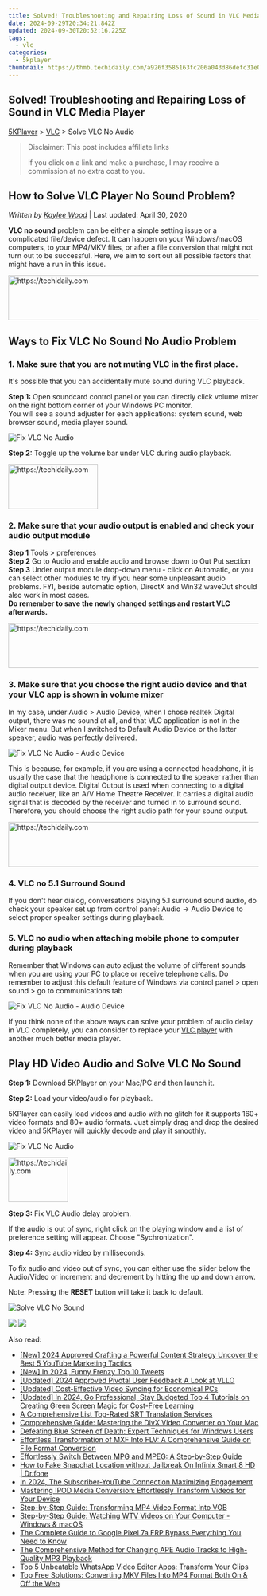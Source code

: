 ```yaml
---
title: Solved! Troubleshooting and Repairing Loss of Sound in VLC Media Player
date: 2024-09-29T20:34:21.842Z
updated: 2024-09-30T20:52:16.225Z
tags:
  - vlc
categories:
  - 5kplayer
thumbnail: https://thmb.techidaily.com/a926f3585163fc206a043d86defc31e04aa0b8209e0df21f919437f2401fbd1a.jpg
---
```


## Solved! Troubleshooting and Repairing Loss of Sound in VLC Media Player

[5KPlayer](https://tools.techidaily.com/5kplayer/products/) \> [VLC](https://tools.techidaily.com/5kplayer/products/) \> Solve VLC No Audio

>  Disclaimer: This post includes affiliate links
>
>  If you click on a link and make a purchase, I may receive a commission at no extra cost to you.
>

## How to Solve VLC Player No Sound Problem?

 _Written by [Kaylee Wood](https://www.quora.com/profile/Amanda-Hu-21)_ | Last updated: April 30, 2020 

**VLC no sound** problem can be either a simple setting issue or a complicated file/device defect. It can happen on your Windows/macOS computers, to your MP4/MKV files, or after a file conversion that might not turn out to be successful. Here, we aim to sort out all possible factors that might have a run in this issue.

<!-- affiliate ads begin -->
<a href="https://appsumo.8odi.net/c/5597632/2137379/7443" target="_top" id="2137379">
  <img src="//a.impactradius-go.com/display-ad/7443-2137379" border="0" alt="https://techidaily.com" width="728" height="90"/>
</a>
<img height="0" width="0" src="https://appsumo.8odi.net/i/5597632/2137379/7443" style="position:absolute;visibility:hidden;" border="0" />
<!-- affiliate ads end -->

##  Ways to Fix VLC No Sound No Audio Problem

### 1\. Make sure that you are not muting VLC in the first place.

It's possible that you can accidentally mute sound during VLC playback.

**Step 1:** Open soundcard control panel or you can directly click volume mixer on the right bottom corner of your Windows PC monitor.  
 You will see a sound adjuster for each applications: system sound, web browser sound, media player sound.

![Fix VLC No Audio](https://www.5kplayer.com/vlc/../video-music-player/img/vlc-no-sound.jpg) 

**Step 2:** Toggle up the volume bar under VLC during audio playback.

<!-- affiliate ads begin -->
<a href="https://aligracehair.sjv.io/c/5597632/2135353/19272" target="_top" id="2135353">
  <img src="//a.impactradius-go.com/display-ad/19272-2135353" border="0" alt="https://techidaily.com" width="180" height="90"/>
</a>
<img height="0" width="0" src="https://aligracehair.sjv.io/i/5597632/2135353/19272" style="position:absolute;visibility:hidden;" border="0" />
<!-- affiliate ads end -->

### 2\. Make sure that your audio output is enabled and check your audio output module

**Step 1** Tools > preferences  
**Step 2** Go to Audio and enable audio and browse down to Out Put section  
**Step 3** Under output module drop-down menu - click on Automatic, or you can select other modules to try if you hear some unpleasant audio problems. FYI, beside automatic option, DirectX and Win32 waveOut should also work in most cases.  
**Do remember to save the newly changed settings and restart VLC afterwards.** 

<!-- affiliate ads begin -->
<a href="https://ephamedtechinc.pxf.io/c/5597632/2137206/26400" target="_top" id="2137206">
  <img src="//a.impactradius-go.com/display-ad/26400-2137206" border="0" alt="https://techidaily.com" width="728" height="90"/>
</a>
<img height="0" width="0" src="https://ephamedtechinc.pxf.io/i/5597632/2137206/26400" style="position:absolute;visibility:hidden;" border="0" />
<!-- affiliate ads end -->

### 3\. Make sure that you choose the right audio device and that your VLC app is shown in volume mixer

In my case, under Audio > Audio Device, when I chose realtek Digital output, there was no sound at all, and that VLC application is not in the Mixer menu. But when I switched to Default Audio Device or the latter speaker, audio was perfectly delivered. 

![Fix VLC No Audio - Audio Device](https://www.5kplayer.com/vlc/../video-music-player/img/audio-device.png) 

This is because, for example, if you are using a connected headphone, it is usually the case that the headphone is connected to the speaker rather than digital output device. Digital Output is used when connecting to a digital audio receiver, like an A/V Home Theatre Receiver. It carries a digital audio signal that is decoded by the receiver and turned in to surround sound. Therefore, you should choose the right audio path for your sound output.

<!-- affiliate ads begin -->
<a href="https://appsumo.8odi.net/c/5597632/2075461/7443" target="_top" id="2075461">
  <img src="//a.impactradius-go.com/display-ad/7443-2075461" border="0" alt="https://techidaily.com" width="728" height="90"/>
</a>
<img height="0" width="0" src="https://appsumo.8odi.net/i/5597632/2075461/7443" style="position:absolute;visibility:hidden;" border="0" />
<!-- affiliate ads end -->

### 4\. VLC no 5.1 Surround Sound

 If you don't hear dialog, conversations playing 5.1 surround sound audio, do check your speaker set up from control panel: Audio -> Audio Device to select proper speaker settings during playback.

### 5\. VLC no audio when attaching mobile phone to computer during playback

Remember that Windows can auto adjust the volume of different sounds when you are using your PC to place or receive telephone calls. Do remember to adjust this default feature of Windows via control panel > open sound > go to communications tab 

![Fix VLC No Audio - Audio Device](https://www.5kplayer.com/vlc/../video-music-player/img/sound-communication.jpg) 

If you think none of the above ways can solve your problem of audio delay in VLC completely, you can consider to replace your [VLC player](https://tools.techidaily.com/5kplayer/products/) with another much better media player. 

## Play HD Video Audio and Solve VLC No Sound

**Step 1:** Download 5KPlayer on your Mac/PC and then launch it.

**Step 2:** Load your video/audio for playback.

5KPlayer can easily load videos and audio with no glitch for it supports 160+ video formats and 80+ audio formats. Just simply drag and drop the desired video and 5KPlayer will quickly decode and play it smoothly.

![Fix VLC No Audio](https://www.5kplayer.com/vlc/../video-music-player/img/vlc-audio-delay-xsy-050601.jpg) 

<!-- affiliate ads begin -->
<a href="https://bluettide.pxf.io/c/5597632/2141684/17092" target="_top" id="2141684">
  <img src="//a.impactradius-go.com/display-ad/17092-2141684" border="0" alt="https://techidaily.com" width="120" height="90"/>
</a>
<img height="0" width="0" src="https://bluettide.pxf.io/i/5597632/2141684/17092" style="position:absolute;visibility:hidden;" border="0" />
<!-- affiliate ads end -->

**Step 3:** Fix VLC Audio delay problem.

If the audio is out of sync, right click on the playing window and a list of preference setting will appear. Choose "Sychronization". 

**Step 4:** Sync audio video by milliseconds. 

To fix audio and video out of sync, you can either use the slider below the Audio/Video or increment and decrement by hitting the up and down arrow.

Note: Pressing the **RESET** button will take it back to default.

![Solve VLC No Sound](https://www.5kplayer.com/vlc/../video-music-player/img/vlc-no-audio.jpg) 

[![](https://www.5kplayer.com/vlc/../button/freedownwhitewin.png)](https://tools.techidaily.com/5kplayer/products/) [![](https://www.5kplayer.com/vlc/../button/freedownbackmac.png)](https://tools.techidaily.com/5kplayer/products/)

<ins class="adsbygoogle"
     style="display:block"
     data-ad-format="autorelaxed"
     data-ad-client="ca-pub-7571918770474297"
     data-ad-slot="1223367746"></ins>

<ins class="adsbygoogle"
     style="display:block"
     data-ad-client="ca-pub-7571918770474297"
     data-ad-slot="8358498916"
     data-ad-format="auto"
     data-full-width-responsive="true"></ins>

<span class="atpl-alsoreadstyle">Also read:</span>
<div><ul>
<li><a href="https://youtube-sure.techidaily.com/024-approved-crafting-a-powerful-content-strategy-uncover-the-best-5-youtube-marketing-tactics/"><u>[New] 2024 Approved Crafting a Powerful Content Strategy Uncover the Best 5 YouTube Marketing Tactics</u></a></li>
<li><a href="https://twitter-videos.techidaily.com/new-in-2024-funny-frenzy-top-10-tweets/"><u>[New] In 2024, Funny Frenzy Top 10 Tweets</u></a></li>
<li><a href="https://article-tips.techidaily.com/updated-2024-approved-pivotal-user-feedback-a-look-at-vllo/"><u>[Updated] 2024 Approved Pivotal User Feedback A Look at VLLO</u></a></li>
<li><a href="https://desktop-recording.techidaily.com/updated-cost-effective-video-syncing-for-economical-pcs/"><u>[Updated] Cost-Effective Video Syncing for Economical PCs</u></a></li>
<li><a href="https://eaxpv-info.techidaily.com/updated-in-2024-go-professional-stay-budgeted-top-4-tutorials-on-creating-green-screen-magic-for-cost-free-learning/"><u>[Updated] In 2024, Go Professional, Stay Budgeted Top 4 Tutorials on Creating Green Screen Magic for Cost-Free Learning</u></a></li>
<li><a href="https://article-files.techidaily.com/a-comprehensive-list-top-rated-srt-translation-services/"><u>A Comprehensive List Top-Rated SRT Translation Services</u></a></li>
<li><a href="https://media-tips.techidaily.com/comprehensive-guide-mastering-the-divx-video-converter-on-your-mac/"><u>Comprehensive Guide: Mastering the DivX Video Converter on Your Mac</u></a></li>
<li><a href="https://techtrends.techidaily.com/defeating-blue-screen-of-death-expert-techniques-for-windows-users/"><u>Defeating Blue Screen of Death: Expert Techniques for Windows Users</u></a></li>
<li><a href="https://media-tips.techidaily.com/effortless-transformation-of-mxf-into-flv-a-comprehensive-guide-on-file-format-conversion/"><u>Effortless Transformation of MXF Into FLV: A Comprehensive Guide on File Format Conversion</u></a></li>
<li><a href="https://media-tips.techidaily.com/effortlessly-switch-between-mpg-and-mpeg-a-step-by-step-guide/"><u>Effortlessly Switch Between MPG and MPEG: A Step-by-Step Guide</u></a></li>
<li><a href="https://location-social.techidaily.com/how-to-fake-snapchat-location-without-jailbreak-on-infinix-smart-8-hd-drfone-by-drfone-virtual-android/"><u>How to Fake Snapchat Location without Jailbreak On Infinix Smart 8 HD | Dr.fone</u></a></li>
<li><a href="https://some-guidance.techidaily.com/in-2024-the-subscriber-youtube-connection-maximizing-engagement/"><u>In 2024, The Subscriber-YouTube Connection Maximizing Engagement</u></a></li>
<li><a href="https://media-tips.techidaily.com/mastering-ipod-media-conversion-effortlessly-transform-videos-for-your-device/"><u>Mastering IPOD Media Conversion: Effortlessly Transform Videos for Your Device</u></a></li>
<li><a href="https://media-tips.techidaily.com/step-by-step-guide-transforming-mp4-video-format-into-vob/"><u>Step-by-Step Guide: Transforming MP4 Video Format Into VOB</u></a></li>
<li><a href="https://media-tips.techidaily.com/step-by-step-guide-watching-wtv-videos-on-your-computer-windows-and-macos/"><u>Step-by-Step Guide: Watching WTV Videos on Your Computer - Windows & macOS</u></a></li>
<li><a href="https://bypass-frp.techidaily.com/the-complete-guide-to-google-pixel-7a-frp-bypass-everything-you-need-to-know-by-drfone-android/"><u>The Complete Guide to Google Pixel 7a FRP Bypass Everything You Need to Know</u></a></li>
<li><a href="https://media-tips.techidaily.com/the-comprehensive-method-for-changing-ape-audio-tracks-to-high-quality-mp3-playback/"><u>The Comprehensive Method for Changing APE Audio Tracks to High-Quality MP3 Playback</u></a></li>
<li><a href="https://media-tips.techidaily.com/1723620233756-top-5-unbeatable-whatsapp-video-editor-apps-transform-your-clips/"><u>Top 5 Unbeatable WhatsApp Video Editor Apps: Transform Your Clips</u></a></li>
<li><a href="https://media-tips.techidaily.com/top-free-solutions-converting-mkv-files-into-mp4-format-both-on-and-off-the-web/"><u>Top Free Solutions: Converting MKV Files Into MP4 Format Both On & Off the Web</u></a></li>
</ul></div>

